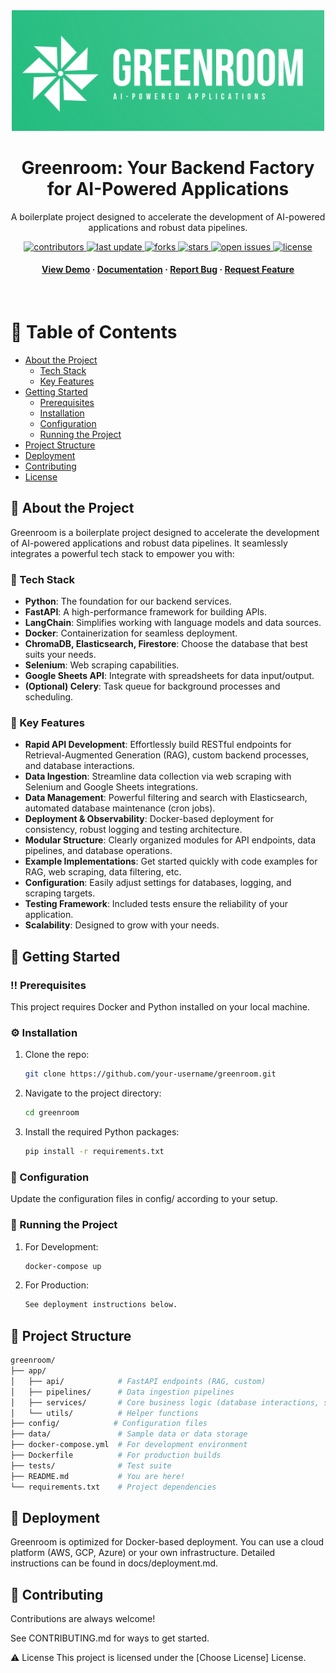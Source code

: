 <div align="center">

  <img src="assets/logo.png" alt="logo" width="500" height="auto" />
  <h1>Greenroom: Your Backend Factory for AI-Powered Applications</h1>
  
  <p>
    A boilerplate project designed to accelerate the development of AI-powered applications and robust data pipelines.
  </p>
  
<!-- Badges -->
<p>
  <a href="https://github.com/PuneetShrivas/Greenroom/graphs/contributors">
    <img src="https://img.shields.io/github/contributors/PuneetShrivas/Greenroom" alt="contributors" />
  </a>
  <a href="">
    <img src="https://img.shields.io/github/last-commit/PuneetShrivas/Greenroom" alt="last update" />
  </a>
  <a href="https://github.com/PuneetShrivas/Greenroom/network/members">
    <img src="https://img.shields.io/github/forks/PuneetShrivas/Greenroom" alt="forks" />
  </a>
  <a href="https://github.com/PuneetShrivas/Greenroom/stargazers">
    <img src="https://img.shields.io/github/stars/PuneetShrivas/Greenroom" alt="stars" />
  </a>
  <a href="https://github.com/PuneetShrivas/Greenroom/issues/">
    <img src="https://img.shields.io/github/issues/PuneetShrivas/Greenroom" alt="open issues" />
  </a>
  <a href="https://github.com/PuneetShrivas/Greenroom/blob/master/LICENSE">
    <img src="https://img.shields.io/github/license/PuneetShrivas/Greenroom.svg" alt="license" />
  </a>
</p>
   
<h4>
    <a href="https://github.com/PuneetShrivas/Greenroom/">View Demo</a>
  <span> · </span>
    <a href="https://github.com/PuneetShrivas/Greenroom">Documentation</a>
  <span> · </span>
    <a href="https://github.com/PuneetShrivas/Greenroom/issues/">Report Bug</a>
  <span> · </span>
    <a href="https://github.com/PuneetShrivas/Greenroom/issues/">Request Feature</a>
  </h4>
</div>

<br />

<!-- Table of Contents -->
# :notebook_with_decorative_cover: Table of Contents

- [About the Project](#star2-about-the-project)
  * [Tech Stack](#space_invader-tech-stack)
  * [Key Features](#dart-key-features)
- [Getting Started](#toolbox-getting-started)
  * [Prerequisites](#bangbang-prerequisites)
  * [Installation](#gear-installation)
  * [Configuration](#wrench-configuration)
  * [Running the Project](#running-running-the-project)
- [Project Structure](#file_folder-project-structure)
- [Deployment](#triangular_flag_on_post-deployment)
- [Contributing](#wave-contributing)
- [License](#warning-license)

<!-- About the Project -->
## :star2: About the Project

Greenroom is a boilerplate project designed to accelerate the development of AI-powered applications and robust data pipelines. It seamlessly integrates a powerful tech stack to empower you with:

### :space_invader: Tech Stack
- **Python**: The foundation for our backend services.
- **FastAPI**: A high-performance framework for building APIs.
- **LangChain**: Simplifies working with language models and data sources.
- **Docker**: Containerization for seamless deployment.
- **ChromaDB, Elasticsearch, Firestore**: Choose the database that best suits your needs.
- **Selenium**: Web scraping capabilities.
- **Google Sheets API**: Integrate with spreadsheets for data input/output.
- **(Optional) Celery**: Task queue for background processes and scheduling.

### :dart: Key Features
- **Rapid API Development**: Effortlessly build RESTful endpoints for Retrieval-Augmented Generation (RAG), custom backend processes, and database interactions.
- **Data Ingestion**: Streamline data collection via web scraping with Selenium and Google Sheets integrations.
- **Data Management**: Powerful filtering and search with Elasticsearch, automated database maintenance (cron jobs).
- **Deployment & Observability**: Docker-based deployment for consistency, robust logging and testing architecture.
- **Modular Structure**: Clearly organized modules for API endpoints, data pipelines, and database operations.
- **Example Implementations**: Get started quickly with code examples for RAG, web scraping, data filtering, etc.
- **Configuration**: Easily adjust settings for databases, logging, and scraping targets.
- **Testing Framework**: Included tests ensure the reliability of your application.
- **Scalability**: Designed to grow with your needs.

## :toolbox: Getting Started

### :bangbang: Prerequisites
This project requires Docker and Python installed on your local machine.

### :gear: Installation
1. Clone the repo:
   ```bash
   git clone https://github.com/your-username/greenroom.git
2. Navigate to the project directory:
    ```bash
    cd greenroom
3. Install the required Python packages:
    ```bash
    pip install -r requirements.txt

### :wrench: Configuration
Update the configuration files in config/ according to your setup.

### :running: Running the Project
1. For Development:
    ```bash
    docker-compose up
2. For Production:
    ```bash
    See deployment instructions below.

## :file_folder: Project Structure
```bash
greenroom/
├── app/               
│   ├── api/            # FastAPI endpoints (RAG, custom)
│   ├── pipelines/      # Data ingestion pipelines
│   ├── services/       # Core business logic (database interactions, search)
│   └── utils/          # Helper functions
├── config/            # Configuration files
├── data/               # Sample data or data storage
├── docker-compose.yml  # For development environment
├── Dockerfile          # For production builds
├── tests/              # Test suite
├── README.md           # You are here!
└── requirements.txt    # Project dependencies
 ```
## :triangular_flag_on_post: Deployment
Greenroom is optimized for Docker-based deployment. You can use a cloud platform (AWS, GCP, Azure) or your own infrastructure. Detailed instructions can be found in docs/deployment.md.

## :wave: Contributing
Contributions are always welcome!

See CONTRIBUTING.md for ways to get started.

<!-- License -->
:warning: License
This project is licensed under the [Choose License] License.
